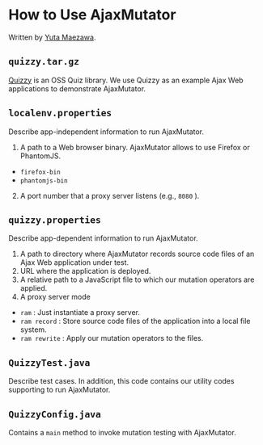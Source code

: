 # How to Use AjaxMutator

Written by [Yuta Maezawa](maezawa@nii.ac.jp).

## `quizzy.tar.gz`

[Quizzy](http://quizzy.sourceforge.net/) is an OSS Quiz library. We use Quizzy as an example Ajax Web applications to demonstrate AjaxMutator.

## `localenv.properties`

Describe app-independent information to run AjaxMutator.

1. A path to a Web browser binary. AjaxMutator allows to use Firefox or PhantomJS.
  - `firefox-bin`
  - `phantomjs-bin`
2. A port number that a proxy server listens (e.g., `8080` ).


## `quizzy.properties`

Describe app-dependent information to run AjaxMutator.

1. A path to directory where AjaxMutator records source code files of an Ajax Web application under test.
2. URL where the application is deployed.
3. A relative path to a JavaScript file to which our mutation operators are applied.
4. A proxy server mode
  - `ram` : Just instantiate a proxy server.
  - `ram record` : Store source code files of the application into a local file system.
  - `ram rewrite` : Apply our mutation operators to the files.

## `QuizzyTest.java`

Describe test cases. In addition, this code contains our utility codes supporting to run AjaxMutator.

## `QuizzyConfig.java`

Contains a `main` method to invoke mutation testing with AjaxMutator.
